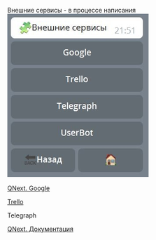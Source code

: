 
Внешние сервисы - в процессе написания
![](./1.png)



[QNext. Google](/ph/QNext-admin-google-about-01-11)

[Trello](/ph/QNext-admin-trello-about-02-16)

Telegraph



[QNext. Документация](/ph/QNext-admin-documentation-05-08)